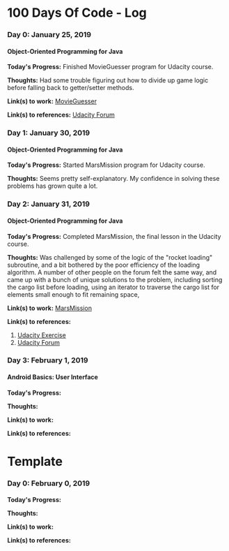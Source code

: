 # 100 Days Of Code - Log

### Day 0: January 25, 2019
#### Object-Oriented Programming for Java

**Today's Progress:** Finished MovieGuesser program for Udacity course.

**Thoughts:** Had some trouble figuring out how to divide up game logic before falling back to getter/setter methods.

**Link(s) to work:** [MovieGuesser](https://www.dropbox.com/sh/picw6o7mem8tmcv/AADhg_rz7ZHJamly3BzCLxHGa?dl=0)

**Link(s) to references:** [Udacity Forum](https://discussions.udacity.com/t/lesson-3-movie-guessing-game-answer/380604/38)

### Day 1: January 30, 2019
#### Object-Oriented Programming for Java

**Today's Progress:** Started MarsMission program for Udacity course.

**Thoughts:** Seems pretty self-explanatory. My confidence in solving these problems has grown quite a lot.

### Day 2: January 31, 2019
#### Object-Oriented Programming for Java

**Today's Progress:** Completed MarsMission, the final lesson in the Udacity course.

**Thoughts:** Was challenged by some of the logic of the "rocket loading" subroutine, and a bit bothered by the poor efficiency of the loading algorithm. A number of other people on the forum felt the same way, and came up with a bunch of unique solutions to the problem, including sorting the cargo list before loading, using an iterator to traverse the cargo list for elements small enough to fit remaining space,

**Link(s) to work:** [MarsMission](https://www.dropbox.com/sh/j4x2vzqwtzbqt7g/AAAFCrK0hgiAx-ekZDV4WUq8a?dl=0)

**Link(s) to references:**
1. [Udacity Exercise](https://classroom.udacity.com/courses/ud283/lessons/2b5bc57f-de73-45a4-b3a7-8dcc8da2f178/concepts/b8b57dc5-2eb8-4834-8e96-4956fc322f50)
2. [Udacity Forum](https://discussions.udacity.com/t/lesson-6-project-2-space-challenge-optimization-of-rocket-loading/686167)

### Day 3: February 1, 2019
#### Android Basics: User Interface

**Today's Progress:**

**Thoughts:**

**Link(s) to work:**

**Link(s) to references:**

# Template

### Day 0: February 0, 2019
####

**Today's Progress:**

**Thoughts:**

**Link(s) to work:**

**Link(s) to references:**
